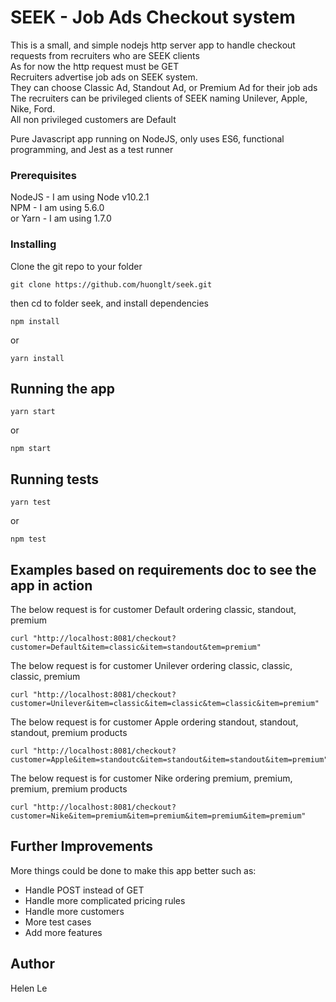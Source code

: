 # SEEK - Job Ads Checkout system
This is a small, and simple nodejs http server app to handle checkout requests from recruiters who are SEEK clients<br/>
As for now the http request must be GET<br/>
Recruiters advertise job ads on SEEK system.<br/>
They can choose Classic Ad, Standout Ad, or Premium Ad for their job ads<br/>
The recruiters can be privileged clients of SEEK naming Unilever, Apple, Nike, Ford.<br/>
All non privileged customers are Default<br/>

Pure Javascript app running on NodeJS, only uses ES6, functional programming, and Jest as a test runner<br/>
### Prerequisites
NodeJS - I am using Node v10.2.1<br/>
NPM - I am using 5.6.0<br/>
or Yarn - I am using 1.7.0<br/>
### Installing
Clone the git repo to your folder
```
git clone https://github.com/huonglt/seek.git

```
then cd to folder seek, and install dependencies
```
npm install
```
or
```
yarn install
```
## Running the app

```
yarn start
```
or
```
npm start
```
## Running tests
```
yarn test
```
or
```
npm test
```
## Examples based on requirements doc to see the app in action
The below request is for customer Default ordering classic, standout, premium
```
curl "http://localhost:8081/checkout?customer=Default&item=classic&item=standout&tem=premium"
```
The below request is for customer Unilever ordering classic, classic, classic, premium
```
curl "http://localhost:8081/checkout?customer=Unilever&item=classic&item=classic&tem=classic&item=premium"
```
The below request is for customer Apple ordering standout, standout, standout, premium products
```
curl "http://localhost:8081/checkout?customer=Apple&item=standoutc&item=standout&item=standout&item=premium"
```
The below request is for customer Nike ordering premium, premium, premium, premium products
```
curl "http://localhost:8081/checkout?customer=Nike&item=premium&item=premium&item=premium&item=premium"
```
## Further Improvements
More things could be done to make this app better such as:
- Handle POST instead of GET
- Handle more complicated pricing rules
- Handle more customers
- More test cases
- Add more features
## Author
Helen Le
